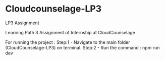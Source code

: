 # Cloudcounselage-LP3
LP3 Assignment

Learning Path 3 Assignment of Internship at CloudCounselage

For running the project :
Step:1 - Navigate to the main folder (CloudCounselage-LP3) on terminal.
Step:2 - Run the command : npm run dev
